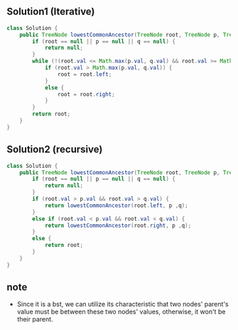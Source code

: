 ## Solution1 (Iterative)
``` java  
class Solution {
    public TreeNode lowestCommonAncestor(TreeNode root, TreeNode p, TreeNode q) {
        if (root == null || p == null || q == null) {
            return null;
        }
        while (!(root.val <= Math.max(p.val, q.val) && root.val >= Math.min(p.val, q.val))) {
            if (root.val > Math.max(p.val, q.val)) {
                root = root.left;
            }
            else {
                root = root.right;
            }
        }
        return root;
    }
}
```
## Solution2 (recursive)
``` java
class Solution {
    public TreeNode lowestCommonAncestor(TreeNode root, TreeNode p, TreeNode q) {
        if (root == null || p == null || q == null) {
            return null;
        }
        if (root.val > p.val && root.val > q.val) {
            return lowestCommonAncestor(root.left, p ,q);
        }
        else if (root.val < p.val && root.val < q.val) {
            return lowestCommonAncestor(root.right, p ,q);
        }
        else {
            return root;
        }
    }
}
```

## note
* Since it is a bst, we can utilize its characteristic that two nodes' parent's value must be between these two nodes' 
values, otherwise, it won't be their parent.
